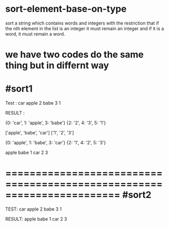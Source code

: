 # sort-element-base-on-type
 sort a string which contains words and integers with the restriction that if the nth element in the list is an integer it must remain an integer and if it is a word, it must remain a word.
 
 we have two codes do the same thing but in differnt way 
 =======================================================================
 #sort1 
 =======================================================================

 
 Test : 
 car apple 2 babe 3 1
 
RESULT :

{0: 'car', 1: 'apple', 3: 'babe'}
{2: '2', 4: '3', 5: '1'}

['apple', 'babe', 'car']
['1', '2', '3']

{0: 'apple', 1: 'babe', 3: 'car'}
{2: '1', 4: '2', 5: '3'}

apple babe 1 car 2 3


=======================================================================
#sort2 
=======================================================================



TEST:
car apple 2 babe 3 1

RESULT:
apple babe 1 car 2 3
